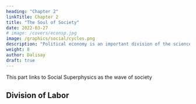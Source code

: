 ```yaml
---
heading: "Chapter 2"
linkTitle: Chapter 2
title: "The Soul of Society"
date: 2022-03-27
# image: /covers/econsp.jpg
image: /graphics/social/cycles.png
description: "Political economy is an important division of the science of government. The object of government is the happiness of men, united in society"
weight: 8
author: Dalisay
draft: true
---
```



This part links to Social Superphysics as the wave of society


## Division of Labor


